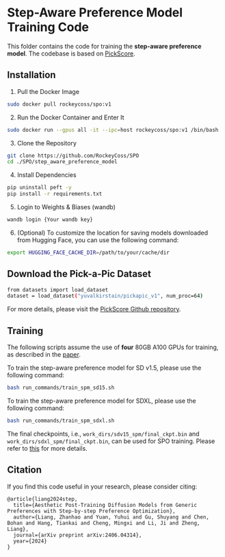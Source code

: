 # Step-Aware Preference Model Training Code

This folder contains the code for training the **step-aware preference model**. The codebase is based on [PickScore](https://github.com/yuvalkirstain/PickScore).

## Installation
1. Pull the Docker Image
```bash
sudo docker pull rockeycoss/spo:v1
```
2. Run the Docker Container and Enter It
```bash
sudo docker run --gpus all -it --ipc=host rockeycoss/spo:v1 /bin/bash
```
3. Clone the Repository
```bash
git clone https://github.com/RockeyCoss/SPO
cd ./SPO/step_aware_preference_model
```
4. Install Dependencies
```bash
pip uninstall peft -y
pip install -r requirements.txt
```
5. Login to Weights & Biases (wandb)
```bash
wandb login {Your wandb key}
```
6. (Optional) To customize the location for saving models downloaded from Hugging Face, you can use the following command:
```bash
export HUGGING_FACE_CACHE_DIR=/path/to/your/cache/dir
```
## Download the Pick-a-Pic Dataset
```bash
from datasets import load_dataset
dataset = load_dataset("yuvalkirstain/pickapic_v1", num_proc=64)
``` 
For more details, please visit the [PickScore Github repository](https://github.com/yuvalkirstain/PickScore?tab=readme-ov-file#download-the-pick-a-pic-dataset).

## Training
The following scripts assume the use of **four** 80GB A100 GPUs for training, as described in the [paper](https://arxiv.org/abs/2406.04314).


To train the step-aware preference model for SD v1.5, please use the following command:
```bash
bash run_commands/train_spm_sd15.sh
```
To train the step-aware preference model for SDXL, please use the following command:
```bash
bash run_commands/train_spm_sdxl.sh
```
The final checkpoints, i.e., `work_dirs/sdv15_spm/final_ckpt.bin` and `work_dirs/sdxl_spm/final_ckpt.bin`, can be used for SPO training. Please refer to [this](https://github.com/RockeyCoss/SPO/blob/main/spo_training_and_inference/README.md#wrench-training) for more details.

## Citation
If you find this code useful in your research, please consider citing:

```
@article{liang2024step,
  title={Aesthetic Post-Training Diffusion Models from Generic Preferences with Step-by-step Preference Optimization},
  author={Liang, Zhanhao and Yuan, Yuhui and Gu, Shuyang and Chen, Bohan and Hang, Tiankai and Cheng, Mingxi and Li, Ji and Zheng, Liang},
  journal={arXiv preprint arXiv:2406.04314},
  year={2024}
}
```
